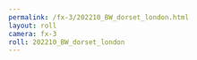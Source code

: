 ```yaml
---
permalink: /fx-3/202210_BW_dorset_london.html
layout: roll
camera: fx-3
roll: 202210_BW_dorset_london
---
```


<!-- Description. -->
